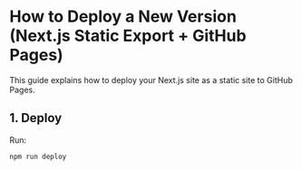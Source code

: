 # How to Deploy a New Version (Next.js Static Export + GitHub Pages)

This guide explains how to deploy your Next.js site as a static site to GitHub Pages.


## 1. Deploy
Run:

```bash
npm run deploy
```